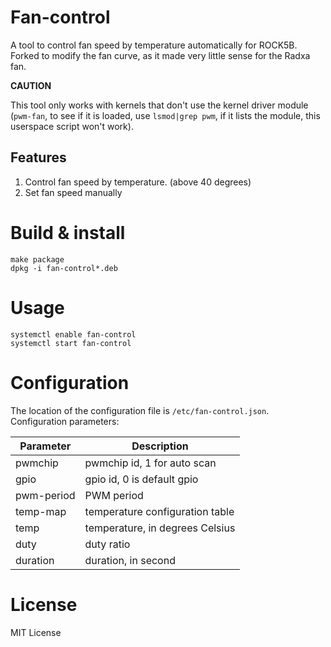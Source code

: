 Fan-control 
==============

A tool to control fan speed by temperature automatically for ROCK5B.
Forked to modify the fan curve, as it made very little sense for the Radxa fan.

**CAUTION**

This tool only works with kernels that don't use the kernel driver module (`pwm-fan`, to see if it is loaded, use `lsmod|grep pwm`, if it lists the module, this userspace script won't work).

Features
--------------
1. Control fan speed by temperature. (above 40 degrees)
2. Set fan speed manually

Build & install
==============
```shell
make package
dpkg -i fan-control*.deb
```

Usage
==============
```shell
systemctl enable fan-control
systemctl start fan-control
```
  
Configuration
==============

The location of the configuration file is `/etc/fan-control.json`. Configuration parameters:

|Parameter|Description|
|--|--|
|pwmchip|pwmchip id, 1 for auto scan|
|gpio|gpio id, 0 is default gpio |
|pwm-period|PWM period|
|temp-map|temperature configuration table|
|temp|temperature, in degrees Celsius|
|duty|duty ratio|
|duration|duration, in second|


License
===============
MIT License


